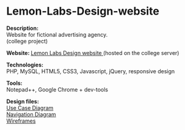 # Lemon-Labs-Design-website
<b>Description:</b><br> 
Website for fictional advertising agency.
<br>(college project)

<b>Website: </b>
<a href='studentnet.dundeeandangus.ac.uk/~1507342/versiontwo'>Lemon Labs Design website </a>
(hosted on the college server)

<b>Technologies:</b><br> 
PHP, MySQL, HTML5, CSS3, Javascript, jQuery, responsive design

<b>Tools:</b><br>
Notepad++, Google Chrome + dev-tools

<b>Design files:</b>
  <br><a href='LLD project - Use Case diagram ver2.0.pdf'>Use Case Diagram</a>
  <br><a href='LLD project - Navigation Diagram ver2.0.pdf'>Navigation Diagram</a>
  <br><a href='LLD project - Wireframes ver2.0.pdf'>Wireframes</a>
